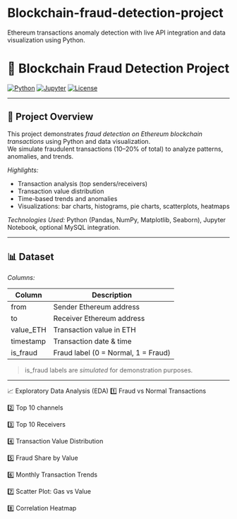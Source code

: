 # Blockchain-fraud-detection-project
Ethereum transactions anomaly detection with live API integration and data visualization using Python.
# 🚨 Blockchain Fraud Detection Project

[![Python](https://img.shields.io/badge/Python-3.10-blue?logo=python&logoColor=white)](https://www.python.org/)
[![Jupyter](https://img.shields.io/badge/Jupyter-Notebook-orange?logo=jupyter&logoColor=white)](https://jupyter.org/)
[![License](https://img.shields.io/badge/License-MIT-green)](LICENSE)

---

## 📌 Project Overview
This project demonstrates *fraud detection on Ethereum blockchain transactions* using Python and data visualization.  
We simulate fraudulent transactions (10–20% of total) to analyze patterns, anomalies, and trends.

*Highlights:*
- Transaction analysis (top senders/receivers)  
- Transaction value distribution  
- Time-based trends and anomalies  
- Visualizations: bar charts, histograms, pie charts, scatterplots, heatmaps

*Technologies Used:*
Python (Pandas, NumPy, Matplotlib, Seaborn), Jupyter Notebook, optional MySQL integration.

---

## 📊 Dataset
*Columns:*

| Column        | Description                        |
|---------------|------------------------------------|
| from        | Sender Ethereum address             |
| to          | Receiver Ethereum address           |
| value_ETH   | Transaction value in ETH            |
| timestamp   | Transaction date & time             |
| is_fraud    | Fraud label (0 = Normal, 1 = Fraud)|

> is_fraud labels are *simulated* for demonstration purposes.
---
📈 Exploratory Data Analysis (EDA)
1️⃣ Fraud vs Normal Transactions



2️⃣ Top 10 channels


3️⃣ Top 10 Receivers


4️⃣ Transaction Value Distribution


5️⃣ Fraud Share by Value


6️⃣ Monthly Transaction Trends



7️⃣ Scatter Plot: Gas vs Value

8️⃣ Correlation Heatmap
